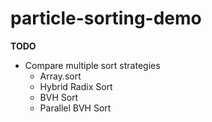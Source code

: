 # particle-sorting-demo

**TODO**

- Compare multiple sort strategies
  - Array.sort
  - Hybrid Radix Sort
  - BVH Sort
  - Parallel BVH Sort
